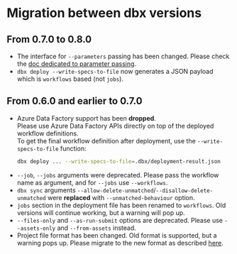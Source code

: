 # Migration between dbx versions

## From 0.7.0 to 0.8.0

- The interface for `--parameters` passing has been changed. Please check the [doc dedicated to parameter passing](./guides/general/passing_parameters.md).
- `dbx deploy --write-specs-to-file` now generates a JSON payload which is `workflows` based (not `jobs`).

## From 0.6.0 and earlier to 0.7.0

- Azure Data Factory support has been **dropped**.<br/>
  Please use Azure Data Factory APIs directly on top of the deployed workflow definitions.<br/>
  To get the final workflow definition after deployment, use the `--write-specs-to-file` function:
  ```bash
  dbx deploy ... --write-specs-to-file=.dbx/deployment-result.json
  ```
- `--job`, `--jobs` arguments were deprecated. Please pass the workflow name as argument, and for `--jobs` use `--workflows`.
- `dbx sync` arguments `--allow-delete-unmatched`/`--disallow-delete-unmatched` were **replaced** with `--unmatched-behaviour` option.
- `jobs` section in the deployment file has been renamed to `workflows`. Old versions will continue working, but a warning will pop up.
- `--files-only` and `--as-run-submit` options are deprecated. Please use `--assets-only` and `--from-assets` instead.
- Project file format has been changed. Old format is supported, but a warning pops up. Please migrate to the new format as described [here](./reference/project.md).

